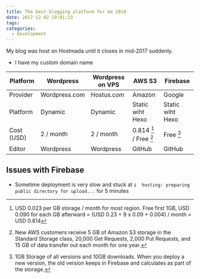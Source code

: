 ```yaml
---
title: The best blogging platform for me 2018
date: 2017-12-02 19:01:23
tags:
categories:
  - Development
---
```


My blog was host on Hostmada until it closes in mid-2017 suddenly.

* I have my custom domain name

| Platform   | Wordpress     | Wordpress on VPS | AWS S3                 | Firebase         |
| ---------- | ------------- | ---------------- | ---------------------- | ---------------- |
| Provider   | Wordpress.com | Hostus.com       | Amazon                 | Google           |
| Platform   | Dynamic       | Dynamic          | Static wiht Hexo       | Static wiht Hexo |
| Cost (USD) | 2 / month     | 2 / month        | 0.814 [^1] / Free [^2] | Free [^3]        |
| Editor     | Wordpress     | Wordpress        | GitHub                 | GitHub           |

[^1]: USD 0.023 per GB storage / month for most region. Free first 1GB, USD 0.090 for each GB afterward = (USD 0.23 + 9 x 0.09 + 0.004) / month = USD 0.814
[^2]: New AWS customers receive 5 GB of Amazon S3 storage in the Standard Storage class, 20,000 Get Requests, 2,000 Put Requests, and 15 GB of data transfer out each month for one year.
[^3]: 1GB Storage of all versions and 10GB downloads. When you deploy a new version, the old version keeps in Firebase and calculates as part of the storage.

## Issues with Firebase

* Sometime deployment is very slow and stuck at `i  hosting: preparing public directory for upload...` for 5 minutes
